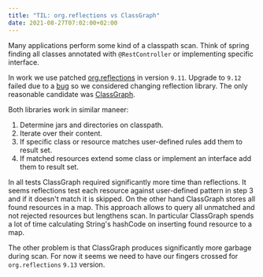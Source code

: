 ```yaml
---
title: "TIL: org.reflections vs ClassGraph"
date: 2021-08-27T07:02:00+02:00
---
```


Many applications perform some kind of a classpath scan. Think of spring
finding all classes annotated with `@RestController` or implementing specific 
interface.

In work we use patched [org.reflections](https://github.com/ronmamo/reflections)
 in version `9.11`. Upgrade to `9.12`
failed due to a [bug](https://github.com/ronmamo/reflections/issues/297) so
we considered changing reflection library. The only reasonable candidate was
[ClassGraph](https://github.com/classgraph/classgraph).

Both libraries work in similar maneer:
1. Determine jars and directories on classpath.
2. Iterate over their content.
3. If specific class or resource matches user-defined rules add them to result set.
4. If matched resources extend some class or implement an interface add them to result set.

In all tests ClassGraph required significantly more time than reflections. 
It seems reflections test each resource against user-defined pattern in step 3
and if it doesn't match it is skipped. On the other hand ClassGraph stores
all found resources in a map. This approach allows to query all unmatched
and not rejected resources but lengthens scan. In particular ClassGraph spends
a lot of time calculating String's hashCode on inserting found resource to a map.

The other problem is that ClassGraph produces significantly more garbage
during scan. For now it seems we need to have our fingers crossed for `org.reflections`
`9.13` version.